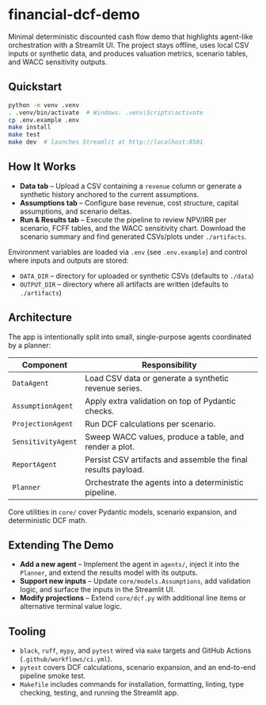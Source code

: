 # financial-dcf-demo

Minimal deterministic discounted cash flow demo that highlights agent-like orchestration with a Streamlit UI. The project stays offline, uses local CSV inputs or synthetic data, and produces valuation metrics, scenario tables, and WACC sensitivity outputs.

## Quickstart

```bash
python -m venv .venv
. .venv/bin/activate  # Windows: .venv\Scripts\activate
cp .env.example .env
make install
make test
make dev  # launches Streamlit at http://localhost:8501
```

## How It Works

- **Data tab** – Upload a CSV containing a `revenue` column or generate a synthetic history anchored to the current assumptions.
- **Assumptions tab** – Configure base revenue, cost structure, capital assumptions, and scenario deltas.
- **Run & Results tab** – Execute the pipeline to review NPV/IRR per scenario, FCFF tables, and the WACC sensitivity chart. Download the scenario summary and find generated CSVs/plots under `./artifacts`.

Environment variables are loaded via `.env` (see `.env.example`) and control where inputs and outputs are stored:

- `DATA_DIR` – directory for uploaded or synthetic CSVs (defaults to `./data`)
- `OUTPUT_DIR` – directory where all artifacts are written (defaults to `./artifacts`)

## Architecture

The app is intentionally split into small, single-purpose agents coordinated by a planner:

| Component | Responsibility |
| --- | --- |
| `DataAgent` | Load CSV data or generate a synthetic revenue series. |
| `AssumptionAgent` | Apply extra validation on top of Pydantic checks. |
| `ProjectionAgent` | Run DCF calculations per scenario. |
| `SensitivityAgent` | Sweep WACC values, produce a table, and render a plot. |
| `ReportAgent` | Persist CSV artifacts and assemble the final results payload. |
| `Planner` | Orchestrate the agents into a deterministic pipeline. |

Core utilities in `core/` cover Pydantic models, scenario expansion, and deterministic DCF math.

## Extending The Demo

- **Add a new agent** – Implement the agent in `agents/`, inject it into the `Planner`, and extend the results model with its outputs.
- **Support new inputs** – Update `core/models.Assumptions`, add validation logic, and surface the inputs in the Streamlit UI.
- **Modify projections** – Extend `core/dcf.py` with additional line items or alternative terminal value logic.

## Tooling

- `black`, `ruff`, `mypy`, and `pytest` wired via `make` targets and GitHub Actions (`.github/workflows/ci.yml`).
- `pytest` covers DCF calculations, scenario expansion, and an end-to-end pipeline smoke test.
- `Makefile` includes commands for installation, formatting, linting, type checking, testing, and running the Streamlit app.

